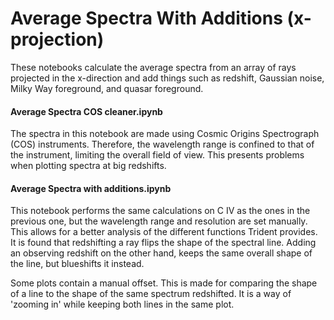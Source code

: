 # Average Spectra With Additions (x-projection)
These notebooks calculate the average spectra from an array of rays projected in the x-direction and add things such as redshift, Gaussian noise, 
Milky Way foreground, and quasar foreground.

#### Average Spectra COS cleaner.ipynb
The spectra in this notebook are made using Cosmic Origins Spectrograph (COS) instruments. Therefore, the wavelength range is confined to that of the instrument, limiting the overall field of view. This presents problems when plotting spectra at big redshifts.

#### Average Spectra with additions.ipynb
This notebook performs the same calculations on C IV as the ones in the previous one, but the wavelength range and resolution are set manually. This allows for a better analysis of the different functions Trident provides. It is found that redshifting a ray flips the shape of the spectral line. Adding an observing redshift on the other hand, keeps the same overall shape of the line, but blueshifts it instead.

Some plots contain a manual offset. This is made for comparing the shape of a line to the shape of the same spectrum redshifted. It is a way of 'zooming in' while keeping both lines in the same plot.

